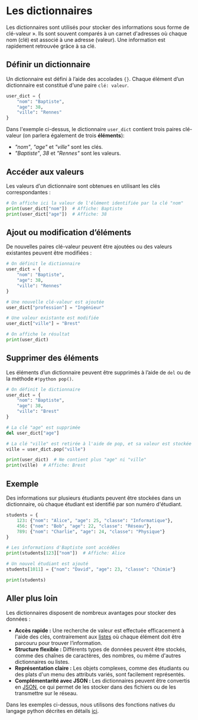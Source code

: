 # Les dictionnaires

Les dictionnaires sont utilisés pour stocker des informations sous forme de clé-valeur ». Ils sont souvent comparés à un carnet d'adresses où chaque nom (clé) est associé à une adresse (valeur). Une information est rapidement retrouvée grâce à sa clé.

## Définir un dictionnaire

Un dictionnaire est défini à l’aide des accolades `{}`. Chaque élément d’un dictionnaire est constitué d'une paire `clé: valeur`.

```python
user_dict = {
    "nom": "Baptiste",
    "age": 38,
    "ville": "Rennes"
}
```

Dans l'exemple ci-dessus, le dictionnaire `user_dict` contient trois paires clé-valeur (on parlera également de trois **éléments**):

* _"nom"_, _"age"_ et _"ville"_ sont les clés.
* _"Baptiste"_, _38_ et _"Rennes"_ sont les valeurs.

## Accéder aux valeurs

Les valeurs d’un dictionnaire sont obtenues en utilisant les clés correspondantes :

```python
# On affiche ici la valeur de l'élément identifiée par la clé "nom"
print(user_dict["nom"])  # Affiche: Baptiste
print(user_dict["age"])  # Affiche: 38
```

## Ajout ou modification d’éléments

De nouvelles paires clé-valeur peuvent être ajoutées ou des valeurs existantes peuvent être modifiées :

```py
# On définit le dictionnaire
user_dict = {
    "nom": "Baptiste",
    "age": 38,
    "ville": "Rennes"
}

# Une nouvelle clé-valeur est ajoutée
user_dict["profession"] = "Ingénieur"

# Une valeur existante est modifiée
user_dict["ville"] = "Brest"

# On affiche le résultat
print(user_dict)
```

## Supprimer des éléments

Les éléments d’un dictionnaire peuvent être supprimés à l’aide de `del` ou de la méthode `#!python pop()`.

```py
# On définit le dictionnaire
user_dict = {
    "nom": "Baptiste",
    "age": 38,
    "ville": "Brest"
}

# La clé "age" est supprimée
del user_dict["age"]

# La clé "ville" est retirée à l'aide de pop, et sa valeur est stockée dans la variable ville
ville = user_dict.pop("ville")

print(user_dict)  # Ne contient plus "age" ni "ville"
print(ville)  # Affiche: Brest
```

## Exemple

Des informations sur plusieurs étudiants peuvent être stockées dans un dictionnaire, où chaque étudiant est identifié par son numéro d'étudiant.

```py
students = {
    123: {"nom": "Alice", "age": 25, "classe": "Informatique"},
    456: {"nom": "Bob", "age": 22, "classe": "Réseau"},
    789: {"nom": "Charlie", "age": 24, "classe": "Physique"}
}

# Les informations d'Baptiste sont accédées
print(students[123]["nom"])  # Affiche: Alice

# Un nouvel étudiant est ajouté
students[1011] = {"nom": "David", "age": 23, "classe": "Chimie"}

print(students)
```

## Aller plus loin

Les dictionnaires disposent de nombreux avantages pour stocker des données :

* **Accès rapide :** Une recherche de valeur est effectuée efficacement à l'aide des clés, contrairement aux [listes](../listes/liste.md) où chaque élément doit être parcouru pour trouver l’information.
* **Structure flexible :** Différents types de données peuvent être stockés, comme des chaînes de caractères, des nombres, ou même d'autres dictionnaires ou listes.
* **Représentation claire :** Les objets complexes, comme des étudiants ou des plats d'un menu des attributs variés, sont facilement représentés.
* **Complémentarité avec JSON :** Les dictionnaires peuvent être convertis en [JSON](../reseau/json.md), ce qui permet de les stocker dans des fichiers ou de les transmettre sur le réseau.

Dans les exemples ci-dessus, nous utilisons des fonctions natives du langage python décrites en détails [ici](https://docs.python.org/fr/3.10/tutorial/datastructures.html#dictionaries).